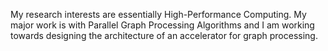 My research interests are essentially High-Performance Computing. My major work is with Parallel Graph Processing Algorithms and I am working towards designing the architecture of an accelerator for graph processing.
